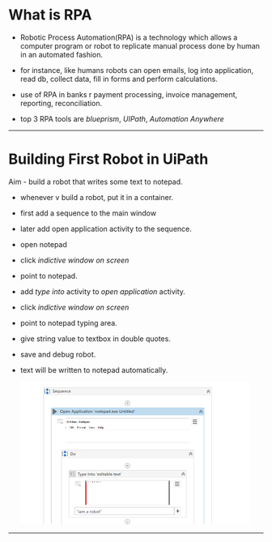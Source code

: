 # What is RPA

- Robotic Process Automation(RPA) is a technology which allows a computer program or robot to replicate manual process done by human in an automated fashion.

- for instance, like humans robots can open emails, log into application, read db, collect data, fill in forms and perform calculations.

- use of RPA in banks r
  payment processing, invoice management, reporting, reconciliation.

- top 3 RPA tools are _blueprism_, _UIPath_, _Automation Anywhere_

---

# Building First Robot in UiPath

Aim - build a robot that writes some text to notepad.

- whenever v build a robot, put it in a container.

- first add a sequence to the main window

- later add open application activity to the sequence.

- open notepad

- click _indictive window on screen_

- point to notepad.

- add _type into_ activity to _open application_ activity.

- click _indictive window on screen_

- point to notepad typing area.

- give string value to textbox in double quotes.

- save and debug robot.

- text will be written to notepad automatically.

  ![first Robot](./screenshots/image10.png 'image')

---
